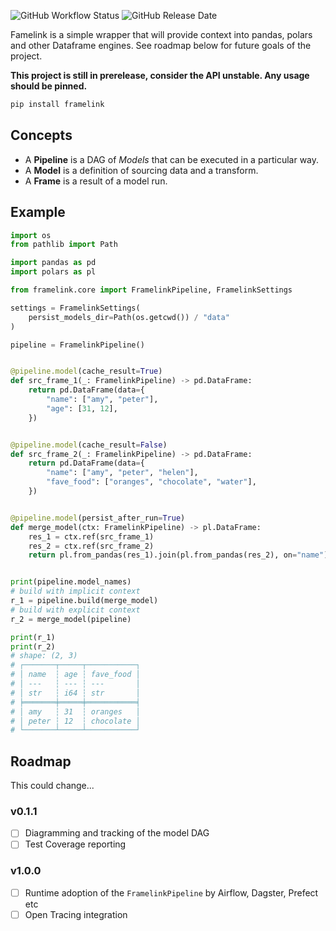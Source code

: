 ![GitHub Workflow Status](https://img.shields.io/github/actions/workflow/status/gittoby/framelink/lint_test_build.yml)
![GitHub Release Date](https://img.shields.io/github/release-date/GitToby/framelink)

Famelink is a simple wrapper that will provide context into pandas, polars and other Dataframe engines. See roadmap
below for future goals of the project.

**This project is still in prerelease, consider the API unstable. Any usage should be pinned.**

```bash
pip install framelink
```

## Concepts

- A **Pipeline** is a DAG of _Models_ that can be executed in a particular way.
- A **Model** is a definition of sourcing data and a transform.
- A **Frame** is a result of a model run.

## Example

```python
import os
from pathlib import Path

import pandas as pd
import polars as pl

from framelink.core import FramelinkPipeline, FramelinkSettings

settings = FramelinkSettings(
    persist_models_dir=Path(os.getcwd()) / "data"
)

pipeline = FramelinkPipeline()


@pipeline.model(cache_result=True)
def src_frame_1(_: FramelinkPipeline) -> pd.DataFrame:
    return pd.DataFrame(data={
        "name": ["amy", "peter"],
        "age": [31, 12],
    })


@pipeline.model(cache_result=False)
def src_frame_2(_: FramelinkPipeline) -> pd.DataFrame:
    return pd.DataFrame(data={
        "name": ["amy", "peter", "helen"],
        "fave_food": ["oranges", "chocolate", "water"],
    })


@pipeline.model(persist_after_run=True)
def merge_model(ctx: FramelinkPipeline) -> pl.DataFrame:
    res_1 = ctx.ref(src_frame_1)
    res_2 = ctx.ref(src_frame_2)
    return pl.from_pandas(res_1).join(pl.from_pandas(res_2), on="name")


print(pipeline.model_names)
# build with implicit context
r_1 = pipeline.build(merge_model)
# build with explicit context
r_2 = merge_model(pipeline)

print(r_1)
print(r_2)
# shape: (2, 3)
# ┌───────┬─────┬───────────┐
# │ name  ┆ age ┆ fave_food │
# │ ---   ┆ --- ┆ ---       │
# │ str   ┆ i64 ┆ str       │
# ╞═══════╪═════╪═══════════╡
# │ amy   ┆ 31  ┆ oranges   │
# │ peter ┆ 12  ┆ chocolate │
# └───────┴─────┴───────────┘
```

## Roadmap

This could change...

### v0.1.1

- [ ] Diagramming and tracking of the model DAG
- [ ] Test Coverage reporting

### v1.0.0
- [ ] Runtime adoption of the `FramelinkPipeline` by Airflow, Dagster, Prefect etc
- [ ] Open Tracing integration
